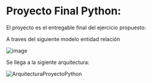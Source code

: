 # Proyecto Final Python:

El proyecto es el entregable final del ejercicio propuesto:

A traves del siguiente modelo entidad relación 

![image](https://user-images.githubusercontent.com/54562364/189488921-7c6d136a-a22e-4ade-8bfd-c5eb3dc1f163.png)

Se llega a la sigiente arquitectura:

![ArquitecturaProyectoPython](https://user-images.githubusercontent.com/54562364/189488880-1ed569d7-eebe-4cb4-9955-2bfb5d9e835d.jpg)
